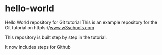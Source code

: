 # hello-world
Hello World repository for Git tutorial
This is an example repository for the Git tutorial on httpls://www.w3schools.com

This repository is built step by step in the tutorial.

It now includes steps for Github
